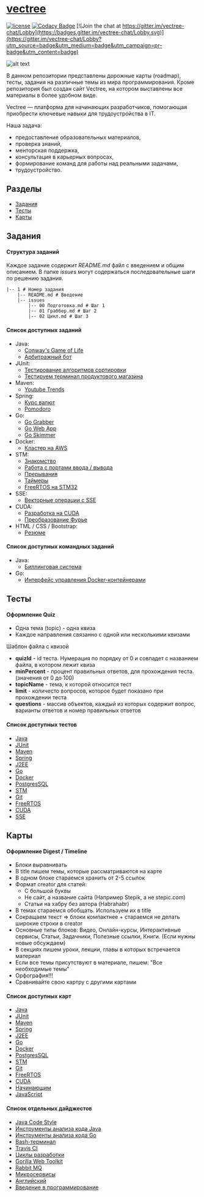 # [vectree](http://vectree.ru/)

[![license][license-badge]][LICENSE] [![Codacy Badge](https://api.codacy.com/project/badge/Grade/96071bdddd4548eba86b955593671ec4)](https://www.codacy.com/app/vectree/resources?utm_source=github.com&amp;utm_medium=referral&amp;utm_content=vectree/resources&amp;utm_campaign=Badge_Grade)
[![Join the chat at https://gitter.im/vectree-chat/Lobby](https://badges.gitter.im/vectree-chat/Lobby.svg)](https://gitter.im/vectree-chat/Lobby?utm_source=badge&utm_medium=badge&utm_campaign=pr-badge&utm_content=badge)

![alt text](https://sun9-7.userapi.com/c841624/v841624284/28b96/aJT1-hf8yts.jpg)

В данном репозитории представлены дорожные карты (roadmap), тесты, задания на различные темы из мира программирования. Кроме репозитория был создан сайт Vectree, на котором выставлены все материалы в более удобном виде.

Vectree — платформа для начинающих разработчиков, помогающая приобрести ключевые навыки для трудоустройства в IT.

Наша задача:
- предоставление образовательных материалов,
- проверка знаний, 
- менторская поддержка,
- консультация в карьерных вопросах,
- формирование команд для работы над реальными задачами,
- трудоустройство.

## Разделы
* [Задания](https://github.com/vectree/resources#Задания)
* [Тесты](https://github.com/vectree/resources#Тесты)
* [Карты](https://github.com/vectree/resources#Карты)

## Задания
#### Структура заданий
Каждое задание содержит *README.md* файл с введением и общим описанием. В папке *issues* могут содержаться последовательные шаги по решению задания. 
```
|-- 1 # Номер задания
    |-- README.md # Введение
    |-- issues
        |-- 00 Подготовка.md # Шаг 1
        |-- 01 Граббер.md # Шаг 2
        |-- 02 Цикл.md # Шаг 3
```

#### Список доступных заданий
- Java:
  * [Conway's Game of Life](https://vectree.ru/task/0)
  * [Арбитражный бот](https://vectree.ru/task/5)
- JUnit:
  * [Тестирование алгоритмов сортировки](https://vectree.ru/task/6)
  * [Тестируем терминал продуктового магазина](https://vectree.ru/task/7)
- Maven:
  * [Youtube Trends](https://vectree.ru/task/8)
- Spring:
  * [Курс валют](https://vectree.ru/task/9)
  * [Pomodoro](https://vectree.ru/task/10)
- Go:
  * [Go Grabber](https://vectree.ru/task/1)
  * [Go Web App](https://vectree.ru/task/2)
  * [Go Skimmer](https://vectree.ru/task/3)
- Docker:
  * [Кластер на AWS](https://vectree.ru/task/4)
- STM:
  * [Знакомство](https://vectree.ru/task/11)
  * [Работа с портами ввода / вывода](https://vectree.ru/task/12)
  * [Прерывания](https://vectree.ru/task/13)
  * [Таймеры](https://vectree.ru/task/14)
  * [FreeRTOS на STM32](https://vectree.ru/task/15)
- SSE:
  * [Векторные операции с SSE](https://vectree.ru/task/16)
- CUDA:
  * [Разработка на CUDA](https://vectree.ru/task/17)
  * [Преобразование Фурье](https://vectree.ru/task/18)
- HTML / CSS / Bootstrap:
  * [Резюме](https://vectree.ru/task/19)
  
#### Список доступных командных заданий
- Java:
  * [Биллинговая система](https://vectree.ru/practice/0)
- Go:
  * [Интерфейс управления Docker-контейнерами](https://vectree.ru/practice/1)

## Тесты
#### Оформление Quiz
- Одна тема (topic) - одна квиза
- Каждое направления связанно с одной или несколькими квизами
 
Шаблон файла c квизой

- **quizId** - id теста. Нумерация по порядку от 0 и совпадет с названием файла, в котором лежит квиза
- **minPercent** - процент правильных ответов, для прохождения теста. (значения от 0 до 100)
- **topicName** - тема, к которой относится тест
- **limit** - количесто вопросов, которое будет показано при прохождении теста
- **questions** - массив объектов, каждый из которых содержит вопрос, варианты ответов и номер правильных ответов

#### Список доступных тестов
- [Java](https://vectree.ru/quiz/1)
- [JUnit](https://vectree.ru/quiz/5)
- [Maven](https://vectree.ru/quiz/3)
- [Spring](https://vectree.ru/quiz/6)
- [J2EE](https://vectree.ru/quiz/7)
- [Go](https://vectree.ru/quiz/8)
- [Docker](https://vectree.ru/quiz/9)
- [PostgresSQL](https://vectree.ru/quiz/2)
- [STM](https://vectree.ru/quiz/11)
- [Git](https://vectree.ru/quiz/4)
- [FreeRTOS](https://vectree.ru/quiz/12)
- [CUDA](https://vectree.ru/quiz/14)
- [SSE](https://vectree.ru/quiz/13)

## Карты

#### Оформление Digest / Timeline
- Блоки выравнивать
- В title пишем темы, которые рассматриваются на карте
- В одном блоке стараемся хранить от 2-5 ссылок
- Формат creator для статей: 
  * С большой буквы
  * Не сайт, а название сайта (Например Stepik, а не stepic.com)
  * Статьи на хабру без автора (Habrahabr)
- В темах стараемся обобщать. Используем их в title
- Сокращаем текст => блоки компактнее + стараемся не делать широкие строки в creator
- Основные типы блоков: Видео, Онлайн-курсы, Интерактивные сервисы, Статьи, Задачники, Полезные ссылки, Книги. (Если нужны новые обсуждаем)
- В секциях пишем уроки, лекции, главы в которых встречается материал
- Если все темы присутствуют в материале, пишем: "Все необходимые темы"
- Орфография!!! 
- Сравнивайте свою картру с другими картами

#### Список доступных карт
- [Java](https://vectree.ru/timeline/1)
- [JUnit](https://vectree.ru/timeline/5)
- [Maven](https://vectree.ru/timeline/4)
- [Spring](https://vectree.ru/timeline/3)
- [J2EE](https://vectree.ru/timeline/2)
- [Go](https://vectree.ru/timeline/10)
- [Docker](https://vectree.ru/timeline/14)
- [PostgresSQL](https://vectree.ru/timeline/6)
- [STM](https://vectree.ru/timeline/13)
- [Git](https://vectree.ru/timeline/7)
- [FreeRTOS](https://vectree.ru/timeline/15)
- [CUDA](https://vectree.ru/timeline/9)
- [Начинающим](https://vectree.ru/timeline/17)
- [JavaScript](https://vectree.ru/timeline/18)

#### Список отдельных дайджестов
- [Java Code Style](https://vectree.ru/digest/18)
- [Инструменты анализа кода Java](https://vectree.ru/digest/22)
- [Инструменты анализа кода Go](https://vectree.ru/digest/27)
- [Bash-терминал](https://vectree.ru/digest/19)
- [Travis CI](https://vectree.ru/digest/21)
- [Циклы разработки](https://vectree.ru/digest/23)
- [Gorilla Web Toolkit](https://vectree.ru/digest/29)
- [Rabbit MQ](https://vectree.ru/digest/34)
- [Микросервисы](https://vectree.ru/digest/35)
- [Английский](https://vectree.ru/digest/41)
- [Введение в программирование](https://vectree.ru/digest/41)

[LICENSE]: ./LICENSE.md
[license-badge]: https://img.shields.io/badge/license-MIT-blue.svg


